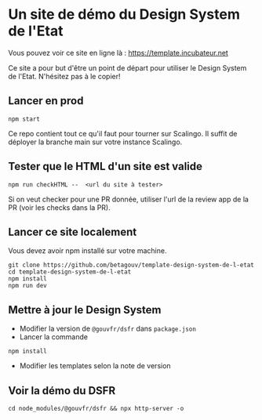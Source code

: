 # Un site de démo du Design System de l'Etat
Vous pouvez voir ce site en ligne là : https://template.incubateur.net

Ce site a pour but d'être un point de départ pour utiliser le Design System de l'Etat. N'hésitez pas à le copier!


## Lancer en prod

```
npm start
```

Ce repo contient tout ce qu'il faut pour tourner sur Scalingo. Il suffit de déployer la branche main sur votre instance Scalingo.


## Tester que le HTML d'un site est valide
```
npm run checkHTML --  <url du site à tester>
```
Si on veut checker pour une PR donnée, utiliser l'url de la review app de la PR (voir les checks dans la PR).


## Lancer ce site localement
Vous devez avoir npm installé sur votre machine.

```
git clone https://github.com/betagouv/template-design-system-de-l-etat
cd template-design-system-de-l-etat
npm install
npm run dev
```

## Mettre à jour le Design System

- Modifier la version de `@gouvfr/dsfr` dans `package.json`
- Lancer la commande 
```
npm install
```
- Modifier les templates selon la note de version

## Voir la démo du DSFR

````
cd node_modules/@gouvfr/dsfr && npx http-server -o
````
